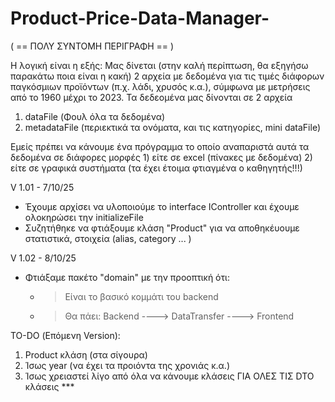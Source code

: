 # Product-Price-Data-Manager-

( == ΠΟΛΥ ΣΥΝΤΟΜΗ ΠΕΡΙΓΡΑΦΗ == )

Η λογική είναι η εξής: Μας δίνεται (στην καλή περίπτωση, θα εξηγήσω παρακάτω ποια είναι η κακή) 2 αρχεία με δεδομένα για τις τιμές διάφορων παγκόσμιων προϊόντων (π.χ. λάδι, χρυσός κ.α.), σύμφωνα με μετρήσεις από το 1960 μέχρι το 2023. Τα δεδεομένα μας δίνονται σε 2 αρχεία 

  1) dataFile (Φουλ όλα τα δεδομένα)
  2) metadataFile (περιεκτικά τα ονόματα, και τις κατηγορίες, mini dataFile)

Εμείς πρέπει να κάνουμε ένα πρόγραμμα το οποίο αναπαριστά αυτά τα δεδομένα σε διάφορες μορφές 1) είτε σε excel (πίνακες με δεδομένα) 2) είτε σε γραφικά συστήματα (τα έχει έτοιμα φτιαγμένα ο καθηγητής!!!) 


V 1.01 - 7/10/25 

- Έχουμε αρχίσει να υλοποιούμε το interface IController και έχουμε ολοκηρώσει την initializeFile
- Συζητήθηκε να φτιάξουμε κλάση "Product" για να αποθηκέυουμε στατιστικά, στοιχεία (alias, category ... )

V 1.02 - 8/10/25

- Φτιάξαμε πακέτο "domain" με την προοπτική ότι:
    - > Είναι το βασικό κομμάτι του backend
    - > Θα πάει: Backend  ----> DataTransfer ----> Frontend

ΤΟ-DO (Επόμενη Version):
1) Product κλάση (στα σίγουρα)
2) Ίσως year (να έχει τα προιόντα της χρονιάς κ.α.)
3) Ίσως χρειαστεί λίγο από όλα να κάνουμε κλάσεις ΓΙΑ ΟΛΕΣ ΤΙΣ DTO κλάσεις ***
    

